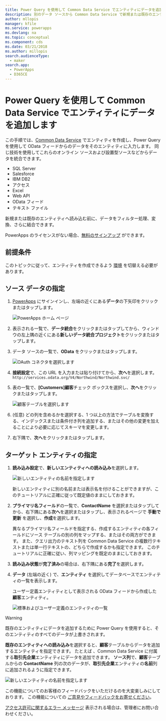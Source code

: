 ```yaml
---
title: Power Query を使用して Common Data Service でエンティティにデータを追加する | Microsoft Docs
description: 別のデータ ソースから Common Data Service で新規または既存のエンティティにデータを追加する Power Query の使用方法に関する詳細な手順。
author: mllopis
manager: kfile
ms.service: powerapps
ms.devlang: na
ms.topic: conceptual
ms.component: cds
ms.date: 03/21/2018
ms.author: millopis
search.audienceType:
  - maker
search.app:
  - PowerApps
  - D365CE
---
```


# <a name="add-data-to-an-entity-in-common-data-service-by-using-power-query"></a>Power Query を使用して Common Data Service でエンティティにデータを追加します
この手順では、[Common Data Service](data-platform-intro.md) でエンティティを作成し、Power Query を使用して OData フィードからのデータをそのエンティティに入力します。 同じ技術を使用してこれらのオンライン ソースおよび設置型ソースなどからデータを統合できます。

* SQL Server
* Salesforce
* IBM DB2
* アクセス
* Excel
* Web API
* OData フィード
* テキスト ファイル

新規または既存のエンティティへ読み込む前に、データをフィルター処理、変換、さらに結合できます。

PowerApps のライセンスがない場合、[無料のサインアップ](../signup-for-powerapps.md) ができます。

## <a name="prerequisites"></a>前提条件
このトピックに従って、エンティティを作成できるよう [環境](../canvas-apps/working-with-environments.md) を切替える必要があります。

## <a name="specify-the-source-data"></a>ソース データの指定

1. [PowerApps](https://web.powerapps.com/?utm_source=padocs&utm_medium=linkinadoc&utm_campaign=referralsfromdoc) にサインインし、左端の近くにある**データ**の下矢印をクリックまたはタップします。

    ![PowerApps ホーム ページ](./media/data-platform-cds-newentity-pq/sign-in.png)

1. 表示される一覧で、**データ統合**をクリックまたはタップしてから、ウィンドウの左上隅の近くにある**新しいデータ統合プロジェクト**をクリックまたはタップします。

1. データ ソースの一覧で、**OData** をクリックまたはタップします。

    ![OAuth コネクタを選択します](./media/data-platform-cds-newentity-pq/choose-odata.png)

1. **接続設定**で、この URL を入力または貼り付けてから、**次へ**を選択します。<br>
`http://services.odata.org/V4/Northwind/Northwind.svc/`

1. 表の一覧で、**[Customers]顧客**チェック ボックスを選択し、**次へ**をクリックまたはタップします。

    ![顧客テーブルを選択します](./media/data-platform-cds-newentity-pq/select-table.png)

1. (任意) どの列を含めるかを選択する、1 つ以上の方法でテーブルを変換する、インデックスまたは条件付き列を追加する、またはその他の変更を加えることにより必要に応じてスキーマを変更します。

1. 右下隅で、**次へ**をクリックまたはタップします。

## <a name="specify-the-target-entity"></a>ターゲット エンティティの指定
1. **読み込み設定**で、**新しいエンティティへの読み込み**を選択します。

    ![新しいエンティティの名前を指定します](./media/data-platform-cds-newentity-pq/new-entity-name.png)

    新しいエンティティに別の名前または表示名を付けることができますが、このチュートリアルに正確に従って既定値のままにしておきます。

1. **プライマリ名フィールド**の一覧で、**ContactName** を選択またはタップしてから、右下隅にある**次へ**を選択またはタップし、表示されるページで **手動で更新** を選択し、**作成**を選択します。

    異なるプライマリ名フィールドを指定する、作成するエンティティの各フィールドにソース テーブルの別の列をマップする、またはその両方ができます。 また、クエリ出力のテキスト列を Common Data Service の複数行テキストまたは単一行テキストの、どちらで作成するかも指定できます。 このチュートリアルに正確に従い、列マッピングを既定のままにしておきます。

1. **読み込み状態**が**完了済み**の場合は、右下隅にある**完了**を選択します。

1. **データ** (左端の近く) で、**エンティティ** を選択してデータベースでエンティティの一覧を表示します。

    ユーザー定義エンティティとして表示される OData フィードから作成した**顧客**エンティティ。

    ![標準およびユーザー定義のエンティティの一覧](./media/data-platform-cds-newentity-pq/entity-list.png)

> [!WARNING]
> 既存のエンティティにデータを追加するために Power Query を使用すると、そのエンティティのすべてのデータが上書きされます。

**既存のエンティティへの読み込み**を選択すると、**顧客**テーブルからデータを追加するエンティティを指定できます。 たとえば 、Common Data Service に付属する**取引先企業**エンティティにデータを追加できます。 **ソース列**で、**顧客**テーブルからの **ContactName** 列の次のデータが、**取引先企業**エンティティの**名前**列に追加されるように指定できます。

![新しいエンティティの名前を指定します](./media/data-platform-cds-newentity-pq/existing-entity.png)

この機能についてのお客様のフィードバックをいただけるのを大変楽しみにしております。 この機能についての [ご意見やフィードバックをお寄せください](https://powerusers.microsoft.com/t5/PowerApps-Community/ct-p/PowerApps1)。

[アクセス許可に関するエラー メッセージ](data-platform-cds-newentity-troubleshooting-mashup.md) 表示される場合は、管理者にお問い合わせください。
